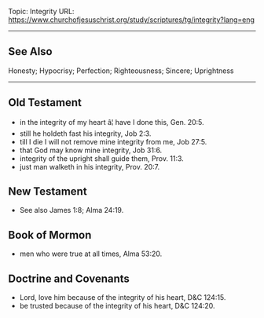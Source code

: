 Topic: Integrity
URL: https://www.churchofjesuschrist.org/study/scriptures/tg/integrity?lang=eng

---

## See Also

Honesty; Hypocrisy; Perfection; Righteousness; Sincere; Uprightness

---

## Old Testament

- in the integrity of my heart â¦ have I done this, Gen. 20:5.
- still he holdeth fast his integrity, Job 2:3.
- till I die I will not remove mine integrity from me, Job 27:5.
- that God may know mine integrity, Job 31:6.
- integrity of the upright shall guide them, Prov. 11:3.
- just man walketh in his integrity, Prov. 20:7.

## New Testament

- See also James 1:8; Alma 24:19.

## Book of Mormon

- men who were true at all times, Alma 53:20.

## Doctrine and Covenants

- Lord, love him because of the integrity of his heart, D&C 124:15.
- be trusted because of the integrity of his heart, D&C 124:20.

